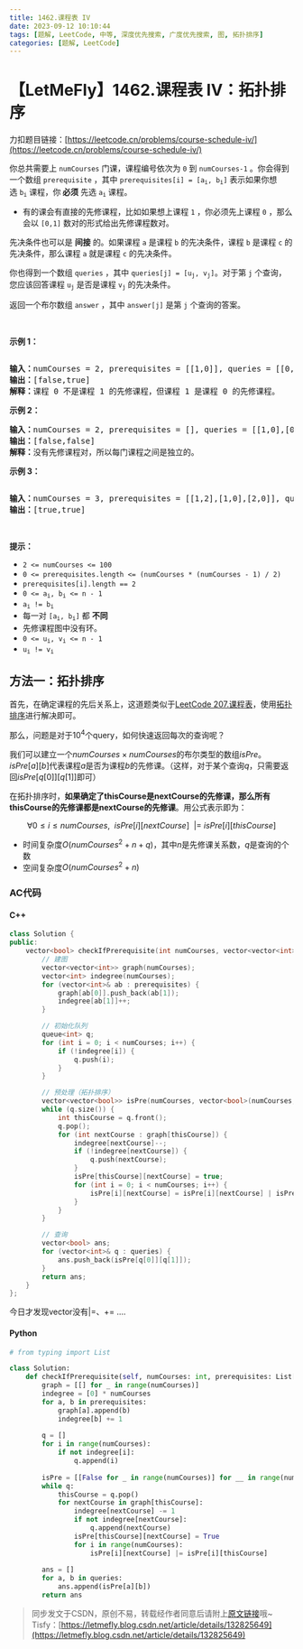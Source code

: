 ```yaml
---
title: 1462.课程表 IV
date: 2023-09-12 10:10:44
tags: [题解, LeetCode, 中等, 深度优先搜索, 广度优先搜索, 图, 拓扑排序]
categories: [题解, LeetCode]
---
```


# 【LetMeFly】1462.课程表 IV：拓扑排序

力扣题目链接：[https://leetcode.cn/problems/course-schedule-iv/](https://leetcode.cn/problems/course-schedule-iv/)

<p>你总共需要上<meta charset="UTF-8" />&nbsp;<code>numCourses</code>&nbsp;门课，课程编号依次为 <code>0</code>&nbsp;到&nbsp;<code>numCourses-1</code>&nbsp;。你会得到一个数组&nbsp;<code>prerequisite</code> ，其中<meta charset="UTF-8" />&nbsp;<code>prerequisites[i] = [a<sub>i</sub>, b<sub>i</sub>]</code>&nbsp;表示如果你想选<meta charset="UTF-8" />&nbsp;<code>b<sub>i</sub></code> 课程，你<strong> 必须</strong> 先选<meta charset="UTF-8" />&nbsp;<code>a<sub>i</sub></code>&nbsp;课程。</p>

<ul>
	<li>有的课会有直接的先修课程，比如如果想上课程 <code>1</code>&nbsp;，你必须先上课程 <code>0</code>&nbsp;，那么会以 <code>[0,1]</code>&nbsp;数对的形式给出先修课程数对。</li>
</ul>

<p>先决条件也可以是 <strong>间接</strong> 的。如果课程 <code>a</code> 是课程 <code>b</code> 的先决条件，课程 <code>b</code> 是课程 <code>c</code> 的先决条件，那么课程 <code>a</code> 就是课程 <code>c</code> 的先决条件。</p>

<p>你也得到一个数组<meta charset="UTF-8" />&nbsp;<code>queries</code>&nbsp;，其中<meta charset="UTF-8" />&nbsp;<code>queries[j] = [u<sub>j</sub>, v<sub>j</sub>]</code>。对于第 <code>j</code> 个查询，您应该回答课程<meta charset="UTF-8" />&nbsp;<code>u<sub>j</sub></code>&nbsp;是否是课程<meta charset="UTF-8" />&nbsp;<code>v<sub>j</sub></code>&nbsp;的先决条件。</p>

<p>返回一个布尔数组 <code>answer</code> ，其中 <code>answer[j]</code> 是第 <code>j</code> 个查询的答案。</p>

<p>&nbsp;</p>

<p><strong>示例 1：</strong></p>

<p><img alt="" src="https://assets.leetcode.com/uploads/2021/05/01/courses4-1-graph.jpg" /></p>

<pre>
<strong>输入：</strong>numCourses = 2, prerequisites = [[1,0]], queries = [[0,1],[1,0]]
<strong>输出：</strong>[false,true]
<strong>解释：</strong>课程 0 不是课程 1 的先修课程，但课程 1 是课程 0 的先修课程。
</pre>

<p><strong>示例 2：</strong></p>

<pre>
<strong>输入：</strong>numCourses = 2, prerequisites = [], queries = [[1,0],[0,1]]
<strong>输出：</strong>[false,false]
<strong>解释：</strong>没有先修课程对，所以每门课程之间是独立的。
</pre>

<p><strong>示例 3：</strong></p>

<p><img alt="" src="https://assets.leetcode.com/uploads/2021/05/01/courses4-3-graph.jpg" /></p>

<pre>
<strong>输入：</strong>numCourses = 3, prerequisites = [[1,2],[1,0],[2,0]], queries = [[1,0],[1,2]]
<strong>输出：</strong>[true,true]
</pre>

<p>&nbsp;</p>

<p><strong>提示：</strong></p>

<p><meta charset="UTF-8" /></p>

<ul>
	<li><code>2 &lt;= numCourses &lt;= 100</code></li>
	<li><code>0 &lt;= prerequisites.length &lt;= (numCourses * (numCourses - 1) / 2)</code></li>
	<li><code>prerequisites[i].length == 2</code></li>
	<li><code>0 &lt;= a<sub>i</sub>, b<sub>i</sub>&nbsp;&lt;= n - 1</code></li>
	<li><code>a<sub>i</sub>&nbsp;!= b<sub>i</sub></code></li>
	<li>每一对<meta charset="UTF-8" />&nbsp;<code>[a<sub>i</sub>, b<sub>i</sub>]</code>&nbsp;都 <strong>不同</strong></li>
	<li>先修课程图中没有环。</li>
	<li><code>0 &lt;= u<sub>i</sub>, v<sub>i</sub>&nbsp;&lt;= n - 1</code></li>
	<li><code>u<sub>i</sub>&nbsp;!= v<sub>i</sub></code></li>
</ul>


    
## 方法一：拓扑排序

首先，在确定课程的先后关系上，这道题类似于[LeetCode 207.课程表](https://blog.letmefly.xyz/2022/07/23/LeetCode%20%E5%89%91%E6%8C%87%20Offer%20II%200115.%20%E9%87%8D%E5%BB%BA%E5%BA%8F%E5%88%97/)，使用[拓扑排序](https://blog.letmefly.xyz/tags/%E6%8B%93%E6%89%91%E6%8E%92%E5%BA%8F/)进行解决即可。

那么，问题是对于$10^4$个query，如何快速返回每次的查询呢？

我们可以建立一个$numCourses\times numCourses$的布尔类型的数组$isPre$。$isPre[a][b]$代表课程$a$是否为课程$b$的先修课。（这样，对于某个查询$q$，只需要返回$isPre[q[0]][q[1]]$即可）

在拓扑排序时，**如果确定了thisCourse是nextCourse的先修课，那么所有thisCourse的先修课都是nextCourse的先修课**。用公式表示即为：

$$\forall 0\leq i\leq numCourses,\ \ isPre[i][nextCourse]\ \ |=\ isPre[i][thisCourse]$$

+ 时间复杂度$O(numCourses^2 + n + q)$，其中$n$是先修课关系数，$q$是查询的个数
+ 空间复杂度$O(numCourses^2 + n)$

### AC代码

#### C++

```cpp
class Solution {
public:
    vector<bool> checkIfPrerequisite(int numCourses, vector<vector<int>>& prerequisites, vector<vector<int>>& queries) {
        // 建图
        vector<vector<int>> graph(numCourses);
        vector<int> indegree(numCourses);
        for (vector<int>& ab : prerequisites) {
            graph[ab[0]].push_back(ab[1]);
            indegree[ab[1]]++;
        }

        // 初始化队列
        queue<int> q;
        for (int i = 0; i < numCourses; i++) {
            if (!indegree[i]) {
                q.push(i);
            }
        }

        // 预处理（拓扑排序）
        vector<vector<bool>> isPre(numCourses, vector<bool>(numCourses, false));
        while (q.size()) {
            int thisCourse = q.front();
            q.pop();
            for (int nextCourse : graph[thisCourse]) {
                indegree[nextCourse]--;
                if (!indegree[nextCourse]) {
                    q.push(nextCourse);
                }
                isPre[thisCourse][nextCourse] = true;
                for (int i = 0; i < numCourses; i++) {
                    isPre[i][nextCourse] = isPre[i][nextCourse] | isPre[i][thisCourse];  // vector不支持|=
                }
            }
        }

        // 查询
        vector<bool> ans;
        for (vector<int>& q : queries) {
            ans.push_back(isPre[q[0]][q[1]]);
        }
        return ans;
    }
};
```

今日才发现vector没有|=、+= ....

#### Python

```python
# from typing import List

class Solution:
    def checkIfPrerequisite(self, numCourses: int, prerequisites: List[List[int]], queries: List[List[int]]) -> List[bool]:
        graph = [[] for _ in range(numCourses)]
        indegree = [0] * numCourses
        for a, b in prerequisites:
            graph[a].append(b)
            indegree[b] += 1
        
        q = []
        for i in range(numCourses):
            if not indegree[i]:
                q.append(i)
        
        isPre = [[False for _ in range(numCourses)] for __ in range(numCourses)]
        while q:
            thisCourse = q.pop()
            for nextCourse in graph[thisCourse]:
                indegree[nextCourse] -= 1
                if not indegree[nextCourse]:
                    q.append(nextCourse)
                isPre[thisCourse][nextCourse] = True
                for i in range(numCourses):
                    isPre[i][nextCourse] |= isPre[i][thisCourse]
        
        ans = []
        for a, b in queries:
            ans.append(isPre[a][b])
        return ans

```

> 同步发文于CSDN，原创不易，转载经作者同意后请附上[原文链接](https://blog.letmefly.xyz/2023/09/12/LeetCode%201462.%E8%AF%BE%E7%A8%8B%E8%A1%A8IV/)哦~
> Tisfy：[https://letmefly.blog.csdn.net/article/details/132825649](https://letmefly.blog.csdn.net/article/details/132825649)

